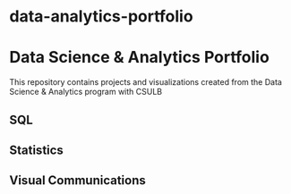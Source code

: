 # data-analytics-portfolio 
# Data Science & Analytics Portfolio
This repository contains projects and visualizations created from the Data Science & Analytics program with CSULB

## SQL

## Statistics

## Visual Communications
